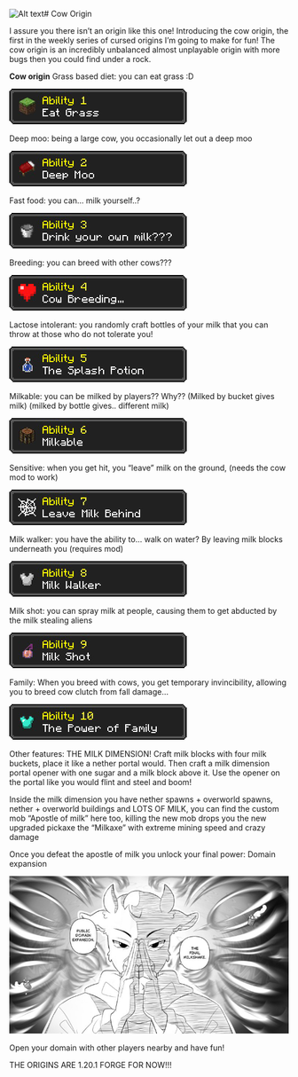 ![Alt text](image/.webp)# Cow Origin

I assure you there isn’t an origin like this one! Introducing the cow origin, the first in the weekly series of cursed origins I’m going to make for fun!
The cow origin is an incredibly unbalanced almost unplayable origin with more bugs then you could find under a rock.

**Cow origin** 
Grass based diet: you can eat grass :D

![Ability 1](images/ability1.webp)

Deep moo: being a large cow, you occasionally let out a deep moo

![Ability 2](images/ability2.webp)

Fast food: you can… milk yourself..? 

![Ability 3](images/ability3.webp)

Breeding: you can breed with other cows??? 
<!-- after "Breeding:" there was no space, fixed. also removed the capital "Y" at "You can breed..." -->

![Ability 4](images/ability4.webp)

Lactose intolerant: you randomly craft bottles of your milk that you can throw at those who do not tolerate you!

![Ability 5](images/ability5.webp)

Milkable: you can be milked by players?? Why?? (Milked by bucket gives milk) (milked by bottle gives.. different milk)

![Ability 6](images/ability6.webp)

Sensitive: when you get hit, you “leave” milk on the ground, (needs the cow mod to work)

![Ability 7](images/ability7.webp)

Milk walker: you have the ability to… walk on water? By leaving milk blocks underneath you (requires mod)

![Ability 8](images/ability8.webp)

Milk shot: you can spray milk at people, causing them to get abducted by the milk stealing aliens

![Ability 9](images/ability9.webp)

Family: When you breed with cows, you get temporary invincibility, allowing you to breed cow clutch from fall damage…

![Ability 10](images/ability10.webp)

Other features: THE MILK DIMENSION! Craft milk blocks with four milk buckets, place it like a nether portal would. 
Then craft a milk dimension portal opener with one sugar and a milk block above it. Use the opener on the portal like you would flint and steel and boom!

Inside the milk dimension you have nether spawns + overworld spawns, nether + overworld buildings and LOTS OF MILK, you can find the custom mob “Apostle of milk” here too, killing the new mob drops you the new upgraded pickaxe the “Milkaxe” with extreme mining speed and crazy damage

Once you defeat the apostle of milk you unlock your final power: Domain expansion

![MILK](images/MILK.webp)

Open your domain with other players nearby and have fun!
<!-- fixed mistake where after fun there was a space before "!" -->
THE ORIGINS ARE 1.20.1 FORGE FOR NOW!!!
